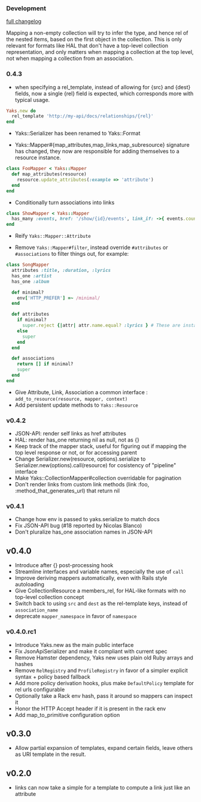 ### Development
[full changelog](http://github.com/plexus/yaks/compare/v0.4.3...master)

Mapping a non-empty collection will try to infer the type, and hence rel of the nested items, based on the first object in the collection. This is only relevant for formats like HAL that don't have a top-level collection representation, and only matters when mapping a collection at the top level, not when mapping a collection from an association.

### 0.4.3

* when specifying a rel_template, instead of allowing for {src} and {dest} fields, now a single {rel} field is expected, which corresponds more with typical usage.

```ruby
Yaks.new do
  rel_template 'http://my-api/docs/relationships/{rel}'
end
```

* Yaks::Serializer has been renamed to Yaks::Format

* Yaks::Mapper#{map_attributes,map_links,map_subresource} signature has changed, they now are responsible for adding themselves to a resource instance.

```ruby
class FooMapper < Yaks::Mapper
  def map_attributes(resource)
    resource.update_attributes(:example => 'attribute')
  end
end
```

* Conditionally turn associations into links

```ruby
class ShowMapper < Yaks::Mapper
  has_many :events, href: '/show/{id}/events', link_if: ->{ events.count > 50 }
end
```

* Reify `Yaks::Mapper::Attribute`

* Remove `Yaks::Mapper#filter`, instead override `#attributes` or `#associations` to filter things out, for example:

```ruby
class SongMapper
  attributes :title, :duration, :lyrics
  has_one :artist
  has_one :album

  def minimal?
    env['HTTP_PREFER'] =~ /minimal/
  end

  def attributes
    if minimal?
      super.reject {|attr| attr.name.equal? :lyrics } # These are instances of Yaks::Mapper::Attribute
    else
      super
    end
  end

  def associations
    return [] if minimal?
    super
  end
end
```

* Give Attribute, Link, Association a common interface : `add_to_resource(resource, mapper, context)`
* Add persistent update methods to `Yaks::Resource`

### v0.4.2

* JSON-API: render self links as href attributes
* HAL: render has_one returning nil as null, not as {}
* Keep track of the mapper stack, useful for figuring out if mapping the top level response or not, or for accessing parent
* Change Serializer.new(resource, options).serialize to Serializer.new(options).call(resource) for cosistency of "pipeline" interface
* Make Yaks::CollectionMapper#collection overridable for pagination
* Don't render links from custom link methods (link :foo, :method_that_generates_url) that return nil

### v0.4.1

* Change how env is passed to yaks.serialize to match docs
* Fix JSON-API bug (#18 reported by Nicolas Blanco)
* Don't pluralize has_one association names in JSON-API

## v0.4.0

* Introduce after {} post-processing hook
* Streamline interfaces and variable names, especially the use of `call`
* Improve deriving mappers automatically, even with Rails style autoloading
* Give CollectionResource a members_rel, for HAL-like formats with no top-level collection concept
* Switch back to using `src` and `dest` as the rel-template keys, instead of `association_name`
* deprecate `mapper_namespace` in favor of `namespace`

### v0.4.0.rc1

* Introduce Yaks.new as the main public interface
* Fix JsonApiSerializer and make it compliant with current spec
* Remove Hamster dependency, Yaks new uses plain old Ruby arrays and hashes
* Remove `RelRegistry` and `ProfileRegistry` in favor of a simpler explicit syntax + policy based fallback
* Add more policy derivation hooks, plus make `DefaultPolicy` template for rel urls configurable
* Optionally take a Rack env hash, pass it around so mappers can inspect it
* Honor the HTTP Accept header if it is present in the rack env
* Add map_to_primitive configuration option

## v0.3.0

* Allow partial expansion of templates, expand certain fields, leave others as URI template in the result.

## v0.2.0

* links can now take a simple for a template to compute a link just like an attribute